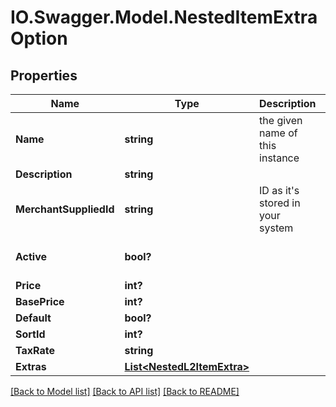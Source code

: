 # IO.Swagger.Model.NestedItemExtraOption
## Properties

Name | Type | Description | Notes
------------ | ------------- | ------------- | -------------
**Name** | **string** | the given name of this instance | 
**Description** | **string** |  | [optional] 
**MerchantSuppliedId** | **string** | ID as it&#39;s stored in your system | [optional] 
**Active** | **bool?** |  | [optional] [default to true]
**Price** | **int?** |  | 
**BasePrice** | **int?** |  | [optional] 
**Default** | **bool?** |  | [optional] 
**SortId** | **int?** |  | [optional] 
**TaxRate** | **string** |  | [optional] 
**Extras** | [**List&lt;NestedL2ItemExtra&gt;**](NestedL2ItemExtra.md) |  | [optional] 

[[Back to Model list]](../README.md#documentation-for-models) [[Back to API list]](../README.md#documentation-for-api-endpoints) [[Back to README]](../README.md)

